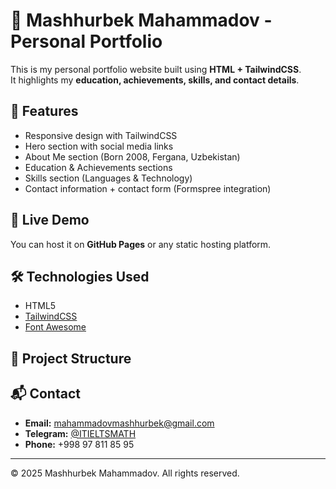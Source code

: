 # 🌟 Mashhurbek Mahammadov - Personal Portfolio

This is my personal portfolio website built using **HTML + TailwindCSS**.  
It highlights my **education, achievements, skills, and contact details**.

## 📌 Features
- Responsive design with TailwindCSS  
- Hero section with social media links  
- About Me section (Born 2008, Fergana, Uzbekistan)  
- Education & Achievements sections  
- Skills section (Languages & Technology)  
- Contact information + contact form (Formspree integration)  

## 🚀 Live Demo
You can host it on **GitHub Pages** or any static hosting platform.

## 🛠️ Technologies Used
- HTML5  
- [TailwindCSS](https://tailwindcss.com/)  
- [Font Awesome](https://fontawesome.com/)  

## 📂 Project Structure

## 📬 Contact
- **Email:** mahammadovmashhurbek@gmail.com  
- **Telegram:** [@ITIELTSMATH](https://t.me/ITIELTSMATH)  
- **Phone:** +998 97 811 85 95  

---
© 2025 Mashhurbek Mahammadov. All rights reserved.

